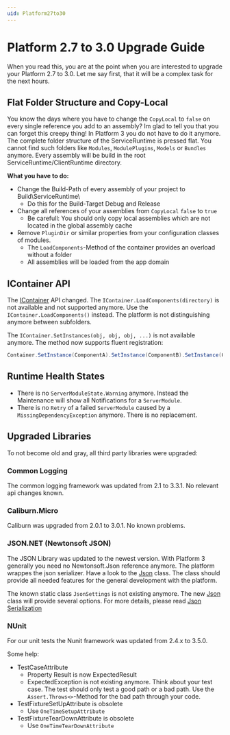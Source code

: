 ```yaml
---
uid: Platform27to30
---
```

# Platform 2.7 to 3.0 Upgrade Guide

When you read this, you are at the point when you are interested to upgrade your Platform 2.7 to 3.0.
Let me say first, that it will be a complex task for the next hours. 

## Flat Folder Structure and Copy-Local

You know the days where you have to change the `CopyLocal` to `false` on every single reference you add to an assembly? Im glad to tell you that you can forget this creepy thing! In Platform 3 you do not have to do it anymore. The complete folder structure of the ServiceRuntime is pressed flat. You cannot find such folders like `Modules`, `ModulePlugins`, `Models` or `Bundles` anymore. Every assembly will be build in the root ServiceRuntime/ClientRuntime directory.

**What you have to do:**

- Change the Build-Path of every assembly of your project to Build\\ServiceRuntime\\
  - Do this for the Build-Target Debug and Release
- Change all references of your assemblies from `CopyLocal` `false` to `true`
  - Be carefull: You should only copy local assemblies which are not located in the global assembly cache
- Remove `PluginDir` or similar properties from your configuration classes of modules.
  - The `LoadComponents`-Method of the container provides an overload without a folder
  - All assemblies will be loaded from the app domain

## IContainer API

The [IContainer](xref:Marvin.Container.IContainer) API changed. The `IContainer.LoadComponents(directory)` is not available and not supported anymore. Use the `IContainer.LoadComponents()` instead. The platform is not distinguishing anymore between subfolders.

The `IContainer.SetInstances(obj, obj, obj, ...)` is not available anymore. The method now supports fluent registration:

````cs
Container.SetInstance(ComponentA).SetInstance(ComponentB).SetInstance(ComponentC);
````

## Runtime Health States

- There is no `ServerModuleState.Warning` anymore. Instead the Maintenance will show all Notifications for a `ServerModule`.
- There is no `Retry` of a failed `ServerModule` caused by a `MissingDependencyException` anymore. There is no replacement.

## Upgraded Libraries

To not become old and gray, all third party libraries were upgraded:

### Common Logging

The common logging framework was updated from 2.1 to 3.3.1. No relevant api changes known.

### Caliburn.Micro

Caliburn was upgraded from 2.0.1 to 3.0.1. No known problems.

### JSON.NET (Newtonsoft JSON)

The JSON Library was updated to the newest version. With Platform 3 generally you need no Newtonsoft.Json reference anymore. The platform wrappes the json serializer. Have a look to the [Json](xref:Marvin.Serialization.Json) class. The class should provide all needed features for the general development with the platform.

The known static class `JsonSettings` is not existing anymore. The new [Json](xref:Marvin.Serialization.Json) class will provide several options. For more details, please read [Json Serialization](xref:Serialization)

### NUnit

For our unit tests the Nunit framework was updated from 2.4.x to 3.5.0.

Some help:

- TestCaseAttribute
  - Property Result is now ExpectedResult
  - ExpectedException is not existing anymore. Think about your test case. The test should only test a good path or a bad path. Use the `Assert.Throws<>`-Method for the bad path through your code.
- TestFixtureSetUpAttribute is obsolete
  - Use `OneTimeSetupAttribute`
- TestFixtureTearDownAttribute is obsolete
  - Use `OneTimeTearDownAttribute`